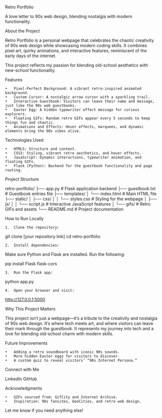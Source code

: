 Retro Portfolio

A love letter to 90s web design, blending nostalgia with modern functionality.

About the Project

Retro Portfolio is a personal webpage that celebrates the chaotic creativity of 90s web design while showcasing modern coding skills. It combines pixel art, quirky animations, and interactive features, reminiscent of the early days of the internet.

This project reflects my passion for blending old-school aesthetics with new-school functionality.

Features

	•	Pixel-Perfect Background: A vibrant retro-inspired animated background.
	•	Custom Cursor: A nostalgic arrow cursor with a sparkling trail.
	•	Interactive Guestbook: Visitors can leave their name and message, just like the 90s web guestbooks.
	•	Easter Egg: A hidden typewriter effect message for curious explorers.
	•	Floating GIFs: Random retro GIFs appear every 5 seconds to keep things fun and chaotic.
	•	Animations and Effects: Hover effects, marquees, and dynamic elements bring the 90s vibes alive.

Technologies Used

	•	HTML5: Structure and content.
	•	CSS3: Styling, vibrant retro aesthetics, and hover effects.
	•	JavaScript: Dynamic interactions, typewriter animation, and floating GIFs.
	•	Flask (Python): Backend for the guestbook functionality and page routing.

Project Structure

retro-portfolio/
├── app.py                    # Flask application backend
├── guestbook.txt             # Guestbook entries file
├── templates/
│   └── index.html            # Main HTML file
├── static/
│   ├── css/
│   │   └── styles.css        # Styling for the webpage
│   ├── js/
│   │   └── script.js         # Interactive JavaScript features
│   └── gifs/                 # Retro GIFs and assets
└── README.md                 # Project documentation

How to Run Locally

	1.	Clone the repository:

git clone [your repository link]
cd retro-portfolio


	2.	Install dependencies:
Make sure Python and Flask are installed. Run the following:

pip install Flask flask-cors


	3.	Run the Flask app:

python app.py


	4.	Open your browser and visit:

http://127.0.0.1:5000



Why This Project Matters

This project isn’t just a webpage—it’s a tribute to the creativity and nostalgia of 90s web design. It’s where tech meets art, and where visitors can leave their mark through the guestbook. It represents my journey into tech and a love for blending old-school charm with modern skills.

Future Improvements

	•	Adding a retro soundboard with iconic 90s sounds.
	•	More hidden Easter eggs for visitors to discover.
	•	A custom quiz to reveal visitors’ “90s Internet Persona.”

Connect with Me

LinkedIn
GitHub

Acknowledgments

	•	GIFs sourced from: GifCity and Internet Archive.
	•	Inspiration: 90s fansites, GeoCities, and retro web design.

Let me know if you need anything else!